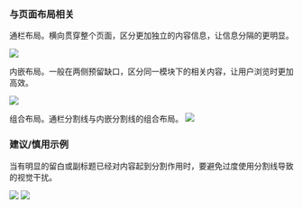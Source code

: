 

### 与页面布局相关

通栏布局。横向贯穿整个页面，区分更加独立的内容信息，让信息分隔的更明显。


<img src="https://oteam-tdesign-1258344706.cos.ap-guangzhou.myqcloud.com/site/design/%E5%88%86%E5%89%B2%201.png"/>

内嵌布局。一般在两侧预留缺口，区分同一模块下的相关内容，让用户浏览时更加高效。


<img src="https://oteam-tdesign-1258344706.cos.ap-guangzhou.myqcloud.com/site/design/%E5%88%86%E5%89%B2%202.png"/>

组合布局。通栏分割线与内嵌分割线的组合布局。
<img src="https://oteam-tdesign-1258344706.cos.ap-guangzhou.myqcloud.com/site/design/%E5%88%86%E5%89%B2%203.png"/>



### 建议/慎用示例

当有明显的留白或副标题已经对内容起到分割作用时，要避免过度使用分割线导致的视觉干扰。

<img src="https://oteam-tdesign-1258344706.cos.ap-guangzhou.myqcloud.com/site/design/divider%204.png"/>
<img src="https://oteam-tdesign-1258344706.cos.ap-guangzhou.myqcloud.com/site/design/divider%205.png"/>
